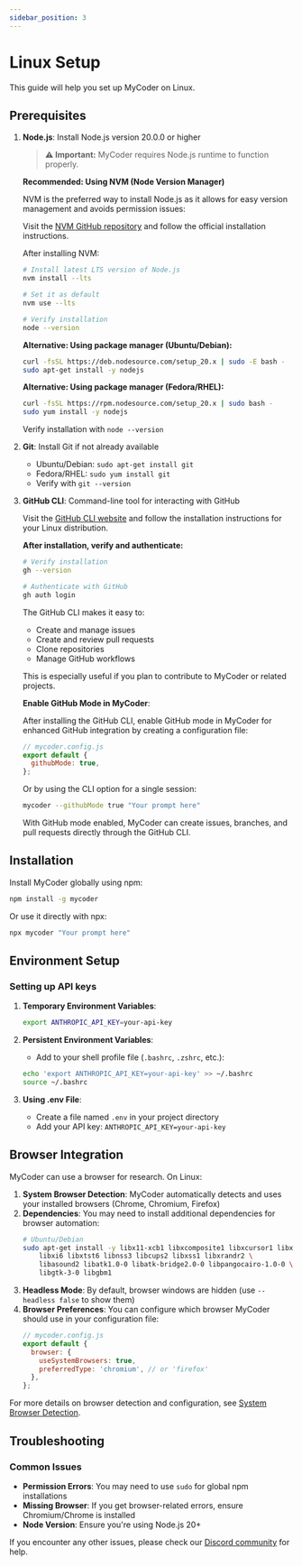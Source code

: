 ```yaml
---
sidebar_position: 3
---
```


# Linux Setup

This guide will help you set up MyCoder on Linux.

## Prerequisites

1. **Node.js**: Install Node.js version 20.0.0 or higher

   > **⚠️ Important:** MyCoder requires Node.js runtime to function properly.

   **Recommended: Using NVM (Node Version Manager)**

   NVM is the preferred way to install Node.js as it allows for easy version management and avoids permission issues:

   Visit the [NVM GitHub repository](https://github.com/nvm-sh/nvm) and follow the official installation instructions.

   After installing NVM:

   ```bash
   # Install latest LTS version of Node.js
   nvm install --lts

   # Set it as default
   nvm use --lts

   # Verify installation
   node --version
   ```

   **Alternative: Using package manager (Ubuntu/Debian):**

   ```bash
   curl -fsSL https://deb.nodesource.com/setup_20.x | sudo -E bash -
   sudo apt-get install -y nodejs
   ```

   **Alternative: Using package manager (Fedora/RHEL):**

   ```bash
   curl -fsSL https://rpm.nodesource.com/setup_20.x | sudo bash -
   sudo yum install -y nodejs
   ```

   Verify installation with `node --version`

2. **Git**: Install Git if not already available

   - Ubuntu/Debian: `sudo apt-get install git`
   - Fedora/RHEL: `sudo yum install git`
   - Verify with `git --version`

3. **GitHub CLI**: Command-line tool for interacting with GitHub

   Visit the [GitHub CLI website](https://cli.github.com/) and follow the installation instructions for your Linux distribution.

   **After installation, verify and authenticate:**

   ```bash
   # Verify installation
   gh --version

   # Authenticate with GitHub
   gh auth login
   ```

   The GitHub CLI makes it easy to:

   - Create and manage issues
   - Create and review pull requests
   - Clone repositories
   - Manage GitHub workflows

   This is especially useful if you plan to contribute to MyCoder or related projects.

   **Enable GitHub Mode in MyCoder**:

   After installing the GitHub CLI, enable GitHub mode in MyCoder for enhanced GitHub integration by creating a configuration file:

   ```javascript
   // mycoder.config.js
   export default {
     githubMode: true,
   };
   ```

   Or by using the CLI option for a single session:

   ```bash
   mycoder --githubMode true "Your prompt here"
   ```

   With GitHub mode enabled, MyCoder can create issues, branches, and pull requests directly through the GitHub CLI.

## Installation

Install MyCoder globally using npm:

```bash
npm install -g mycoder
```

Or use it directly with npx:

```bash
npx mycoder "Your prompt here"
```

## Environment Setup

### Setting up API keys

1. **Temporary Environment Variables**:

   ```bash
   export ANTHROPIC_API_KEY=your-api-key
   ```

2. **Persistent Environment Variables**:

   - Add to your shell profile file (`.bashrc`, `.zshrc`, etc.):

   ```bash
   echo 'export ANTHROPIC_API_KEY=your-api-key' >> ~/.bashrc
   source ~/.bashrc
   ```

3. **Using .env File**:
   - Create a file named `.env` in your project directory
   - Add your API key: `ANTHROPIC_API_KEY=your-api-key`

## Browser Integration

MyCoder can use a browser for research. On Linux:

1. **System Browser Detection**: MyCoder automatically detects and uses your installed browsers (Chrome, Chromium, Firefox)
2. **Dependencies**: You may need to install additional dependencies for browser automation:
   ```bash
   # Ubuntu/Debian
   sudo apt-get install -y libx11-xcb1 libxcomposite1 libxcursor1 libxdamage1 \
       libxi6 libxtst6 libnss3 libcups2 libxss1 libxrandr2 \
       libasound2 libatk1.0-0 libatk-bridge2.0-0 libpangocairo-1.0-0 \
       libgtk-3-0 libgbm1
   ```
3. **Headless Mode**: By default, browser windows are hidden (use `--headless false` to show them)
4. **Browser Preferences**: You can configure which browser MyCoder should use in your configuration file:
   ```javascript
   // mycoder.config.js
   export default {
     browser: {
       useSystemBrowsers: true,
       preferredType: 'chromium', // or 'firefox'
     },
   };
   ```

For more details on browser detection and configuration, see [System Browser Detection](../usage/browser-detection.md).

## Troubleshooting

### Common Issues

- **Permission Errors**: You may need to use `sudo` for global npm installations
- **Missing Browser**: If you get browser-related errors, ensure Chromium/Chrome is installed
- **Node Version**: Ensure you're using Node.js 20+

If you encounter any other issues, please check our [Discord community](https://discord.gg/5K6TYrHGHt) for help.
